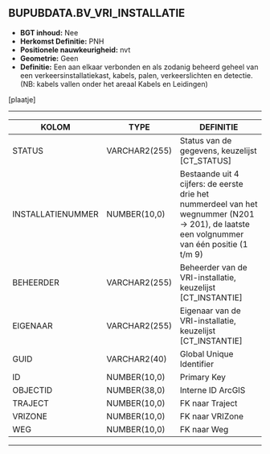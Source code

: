 ﻿## BUPUBDATA.BV_VRI_INSTALLATIE


* __BGT inhoud:__ Nee
* __Herkomst Definitie:__ PNH
* __Positionele nauwkeurigheid:__ nvt
* __Geometrie:__ Geen
* __Definitie:__ Een aan elkaar verbonden en als zodanig beheerd geheel van een verkeersinstallatiekast, kabels, palen, verkeerslichten en detectie. (NB: kabels vallen onder het areaal Kabels en Leidingen)

[plaatje]

***

|KOLOM                           	|TYPE          	|DEFINITIE|
|------                          	|----          	|-----    |
|STATUS                          	|VARCHAR2(255) 	|Status van de gegevens, keuzelijst [CT_STATUS]|
|INSTALLATIENUMMER               	|NUMBER(10,0)  	|Bestaande uit 4 cijfers: de eerste drie het nummerdeel van het wegnummer (N201 -> 201), de laatste een volgnummer van één positie (1 t/m 9)|
|BEHEERDER                       	|VARCHAR2(255) 	|Beheerder van de VRI-installatie, keuzelijst [CT_INSTANTIE]|
|EIGENAAR                        	|VARCHAR2(255) 	|Eigenaar van de VRI-installatie, keuzelijst [CT_INSTANTIE]|
|GUID                            	|VARCHAR2(40)  	|Global Unique Identifier|
|ID                              	|NUMBER(10,0)  	|Primary Key|
|OBJECTID                        	|NUMBER(38,0)   |Interne ID ArcGIS|
|TRAJECT                         	|NUMBER(10,0)  	|FK naar Traject|
|VRIZONE                         	|NUMBER(10,0)  	|FK naar VRIZone|
|WEG                             	|NUMBER(10,0)  	|FK naar Weg|


***


